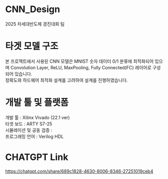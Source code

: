# CNN_Design
2025 차세대반도체 경진대회 팀

# 타겟 모델 구조
본 프로젝트에서 사용된 CNN 모델은 MNIST 숫자 데이터 0/1 분류에 최적화되어 있으며 
Convolution Layer, ReLU, MaxPooling, Fully Connected(FC) 레이어로 구성되어 있습니다.<br>
정확도와 하드웨어 최적화 설계를 고려하여 설계를 진행하였습니다.

# 개발 툴 및 플랫폼
개발 툴 : Xilinx Vivado (22.1 ver) <br>
타겟 보드 : ARTY S7-25 <br>
시뮬레이션 및 공동 검증 : <br>
프로그래밍 언어 : Verilog HDL <br>

# CHATGPT Link
https://chatgpt.com/share/689c1828-4630-8006-8346-27251019ceb4
